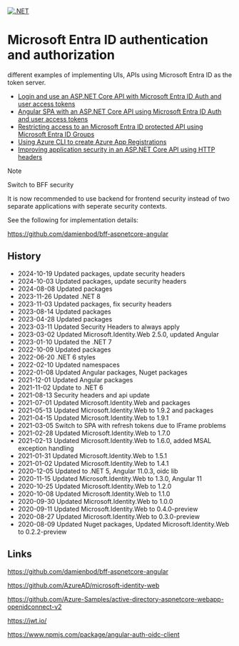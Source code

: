 [![.NET](https://github.com/damienbod/AzureAD-Auth-MyUI-with-MyAPI/actions/workflows/dotnet.yml/badge.svg)](https://github.com/damienbod/AzureAD-Auth-MyUI-with-MyAPI/actions/workflows/dotnet.yml)

# Microsoft Entra ID  authentication and authorization

different examples of implementing UIs, APIs using Microsoft Entra ID  as the token server. 

- [Login and use an ASP.NET Core API with Microsoft Entra ID Auth and user access tokens](https://damienbod.com/2020/05/29/login-and-use-asp-net-core-api-with-azure-ad-auth-and-user-access-tokens/)
- [Angular SPA with an ASP.NET Core API using Microsoft Entra ID Auth and user access tokens](https://damienbod.com/2020/06/08/angular-spa-with-an-asp-net-core-api-using-azure-ad-auth-and-user-access-tokens/)
- [Restricting access to an Microsoft Entra ID protected API using Microsoft Entra ID  Groups](https://damienbod.com/2020/06/13/restricting-access-to-an-azure-ad-protected-api-using-azure-ad-groups/)
- [Using Azure CLI to create Azure App Registrations](https://damienbod.com/2020/06/22/using-azure-cli-to-create-azure-app-registrations/)
- [Improving application security in an ASP.NET Core API using HTTP headers](https://damienbod.com/2021/08/30/improving-application-security-in-an-asp-net-core-api-using-http-headers-part-3/)

> [!NOTE]  
> Switch to BFF security
>
> It is now recommended to use backend for frontend security instead of two separate applications with seperate security contexts. 
> 
> See the following for implementation details:
> 
> https://github.com/damienbod/bff-aspnetcore-angular

## History

- 2024-10-19 Updated packages, update security headers
- 2024-10-03 Updated packages, update security headers
- 2024-08-08 Updated packages
- 2023-11-26 Updated .NET 8
- 2023-11-03 Updated packages, fix security headers
- 2023-08-14 Updated packages
- 2023-04-28 Updated packages
- 2023-03-11 Updated Security Headers to always apply
- 2023-03-02 Updated Microsoft.Identity.Web 2.5.0, updated Angular
- 2023-01-10 Updated the .NET 7
- 2022-10-09 Updated packages
- 2022-06-20 .NET 6 styles
- 2022-02-10 Updated namespaces
- 2022-01-08 Updated Angular packages, Nuget packages
- 2021-12-01 Updated Angular packages
- 2021-11-02 Update to .NET 6
- 2021-08-13 Security headers and api update
- 2021-07-01 Updated Microsoft.Identity.Web and packages
- 2021-05-13 Updated Microsoft.Identity.Web to 1.9.2 and packages
- 2021-04-15 Updated Microsoft.Identity.Web to 1.9.1
- 2021-03-05 Switch to SPA with refresh tokens due to IFrame problems
- 2021-02-28 Updated Microsoft.Identity.Web to 1.7.0
- 2021-02-13 Updated Microsoft.Identity.Web to 1.6.0, added MSAL exception handling
- 2021-01-31 Updated Microsoft.Identity.Web to 1.5.1
- 2021-01-02 Updated Microsoft.Identity.Web to 1.4.1
- 2020-12-05 Updated to .NET 5, Angular 11.0.3, oidc lib
- 2020-11-15 Updated Microsoft.Identity.Web to 1.3.0, Angular 11
- 2020-10-25 Updated Microsoft.Identity.Web to 1.2.0
- 2020-10-08 Updated Microsoft.Identity.Web to 1.1.0
- 2020-09-30 Updated Microsoft.Identity.Web to 1.0.0
- 2020-09-11 Updated Microsoft.Identity.Web to 0.4.0-preview
- 2020-08-27 Updated Microsoft.Identity.Web to 0.3.0-preview
- 2020-08-09 Updated Nuget packages, Updated Microsoft.Identity.Web to 0.2.2-preview

## Links

https://github.com/damienbod/bff-aspnetcore-angular

https://github.com/AzureAD/microsoft-identity-web

https://github.com/Azure-Samples/active-directory-aspnetcore-webapp-openidconnect-v2

https://jwt.io/

https://www.npmjs.com/package/angular-auth-oidc-client
